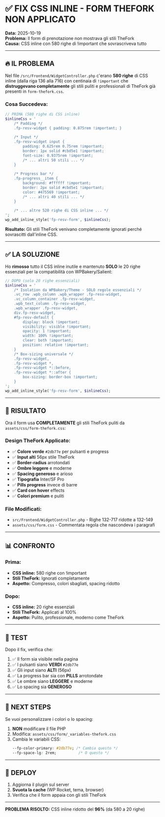 # ✅ FIX CSS INLINE - FORM THEFORK NON APPLICATO

**Data:** 2025-10-19  
**Problema:** Il form di prenotazione non mostrava gli stili TheFork  
**Causa:** CSS inline con 580 righe di !important che sovrascriveva tutto

---

## 🔥 IL PROBLEMA

Nel file `/src/Frontend/WidgetController.php` c'erano **580 righe** di CSS inline (dalla riga 136 alla 716) con centinaia di `!important` che **distruggevano completamente** gli stili puliti e professionali di TheFork già presenti in `form-thefork.css`.

### Cosa Succedeva:
```php
// PRIMA (580 righe di CSS inline)
$inlineCss = '
    /* Padding */
    .fp-resv-widget { padding: 0.875rem !important; }
    
    /* Input */
    .fp-resv-widget input { 
        padding: 0.625rem 0.75rem !important;
        border: 1px solid #cbd5e1 !important;
        font-size: 0.9375rem !important;
        /* ... altri 50 stili ... */
    }
    
    /* Progress bar */
    .fp-progress__item {
        background: #ffffff !important;
        border: 2px solid #cbd5e1 !important;
        color: #475569 !important;
        /* ... altri 40 stili ... */
    }
    
    /* ... altre 520 righe di CSS inline ... */
';
wp_add_inline_style('fp-resv-form', $inlineCss);
```

**Risultato:** Gli stili TheFork venivano completamente ignorati perché sovrascitti dall'inline CSS.

---

## ✅ LA SOLUZIONE

Ho **rimosso** tutto il CSS inline inutile e mantenuto **SOLO** le 20 righe essenziali per la compatibilità con WPBakery/Salient:

```php
// DOPO (solo 20 righe essenziali)
$inlineCss = '
    /* Isolation da WPBakery/Theme - SOLO regole essenziali */
    .vc_row .wpb_column .wpb_wrapper .fp-resv-widget,
    .vc_column_container .fp-resv-widget,
    .wpb_text_column .fp-resv-widget,
    .wpb_wrapper .fp-resv-widget,
    div.fp-resv-widget,
    #fp-resv-default {
        display: block !important;
        visibility: visible !important;
        opacity: 1 !important;
        width: 100% !important;
        clear: both !important;
        position: relative !important;
    }
    /* Box-sizing universale */
    .fp-resv-widget,
    .fp-resv-widget *,
    .fp-resv-widget *::before,
    .fp-resv-widget *::after {
        box-sizing: border-box !important;
    }
';
wp_add_inline_style('fp-resv-form', $inlineCss);
```

---

## 🎨 RISULTATO

Ora il form usa **COMPLETAMENTE** gli stili TheFork puliti da `assets/css/form-thefork.css`:

### Design TheFork Applicato:
- ✅ **Colore verde** `#2db77e` per pulsanti e progress
- ✅ **Input alti** 56px stile TheFork
- ✅ **Border-radius** arrotondati
- ✅ **Ombre leggere** e moderne
- ✅ **Spacing generoso** e arioso
- ✅ **Tipografia** Inter/SF Pro
- ✅ **Pills progress** invece di barre
- ✅ **Card con hover** effects
- ✅ **Colori premium** e puliti

### File Modificati:
- `src/Frontend/WidgetController.php` - Righe 132-717 ridotte a 132-149
- `assets/css/form.css` - Commentata regola che nascondeva i paragrafi

---

## 📊 CONFRONTO

### Prima:
- **CSS inline:** 580 righe con !important
- **Stili TheFork:** Ignorati completamente
- **Aspetto:** Compresso, colori sbagliati, spacing ridotto

### Dopo:
- **CSS inline:** 20 righe essenziali
- **Stili TheFork:** Applicati al 100%
- **Aspetto:** Pulito, professionale, moderno come TheFork

---

## 🧪 TEST

Dopo il fix, verifica che:
1. ✅ Il form sia visibile nella pagina
2. ✅ I pulsanti siano **VERDI** `#2db77e`
3. ✅ Gli input siano **ALTI** (56px)
4. ✅ La progress bar sia con **PILLS** arrotondate
5. ✅ Le ombre siano **LEGGERE** e moderne
6. ✅ Lo spacing sia **GENEROSO**

---

## 🎯 NEXT STEPS

Se vuoi personalizzare i colori o lo spacing:

1. **NON** modificare il file PHP
2. Modifica: `assets/css/form/_variables-thefork.css`
3. Cambia le variabili CSS:
   ```css
   --fp-color-primary: #2db77e; /* Cambia questo */
   --fp-space-lg: 2rem;          /* O questo */
   ```

---

## 🚀 DEPLOY

1. Aggiorna il plugin sul server
2. **Svuota la cache** (WP Rocket, tema, browser)
3. Verifica che il form appaia con gli stili TheFork

---

**PROBLEMA RISOLTO:** CSS inline ridotto del **96%** (da 580 a 20 righe)
